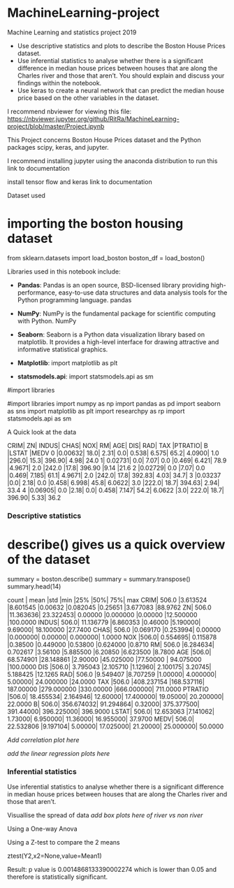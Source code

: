 # MachineLearning-project
Machine Learning and statistics project 2019


- Use descriptive statistics and plots to describe the Boston House Prices dataset.
- Use inferential statistics to analyse whether there is a significant difference in median house prices between houses that are along the Charles river and those that aren’t. You should explain and discuss your findings within the notebook.
- Use keras to create a neural network that can predict the median house price based on the other variables in the dataset.

I recommend nbviewer for viewing this file:
https://nbviewer.jupyter.org/github/RitRa/MachineLearning-project/blob/master/Project.ipynb


This Project concerns Boston House Prices dataset and the Python packages scipy, keras, and jupyter.

I recommend installing jupyter using the anaconda distribution to run this
link to documentation

install tensor flow and keras
link to documentation


Dataset used

# importing the boston housing dataset
from sklearn.datasets import load_boston
boston_df = load_boston()



Libraries used in this notebook include:

- **Pandas**: Pandas is an open source, BSD-licensed library providing high-performance, easy-to-use data structures and data analysis tools for the Python programming language. pandas

- **NumPy**: NumPy is the fundamental package for scientific computing with Python. NumPy

- **Seaborn**: Seaborn is a Python data visualization library based on matplotlib. It provides a high-level interface for drawing attractive and informative statistical graphics.

- **Matplotlib**: import matplotlib as plt

- **statsmodels.api**: import statsmodels.api as sm

#import libraries


#import libraries
import numpy as np
import pandas as pd
import seaborn as sns
import matplotlib as plt
import researchpy as rp
import statsmodels.api as sm

A Quick look at the data

CRIM|	ZN|	INDUS|	CHAS|	NOX|	RM|	AGE|	DIS|	RAD|	TAX	|PTRATIO|	B	|LSTAT	|MEDV
0	|0.00632|	18.0|	2.31|	0.0|	0.538|	6.575|	65.2|	4.0900|	1.0	|296.0|	15.3|	396.90|	4.98|	24.0
1|	0.02731|	0.0|	7.07|	0.0	|0.469|	6.421|	78.9	|4.9671|	2.0	|242.0	|17.8|	396.90	|9.14	|21.6
2	|0.02729|	0.0	|7.07|	0.0	|0.469|	7.185|	61.1|	4.9671|	2.0	|242.0|	17.8|	392.83|	4.03|	34.7|
3	|0.03237	|0.0|	2.18|	0.0	|0.458|	6.998|	45.8|	6.0622|	3.0	|222.0|	18.7|	394.63|	2.94|	33.4
4	|0.06905|	0.0	|2.18|	0.0|	0.458|	7.147|	54.2|	6.0622	|3.0|	222.0|	18.7|	396.90|	5.33|	36.2


### Descriptive statistics
# describe() gives us a quick overview of the dataset
summary = boston.describe()
summary = summary.transpose()
summary.head(14)

count |	mean	|std	|min	|25%	|50%|	75%|	max
CRIM|	506.0	|3.613524	|8.601545	|0.00632	|0.082045	|0.25651	|3.677083	|88.9762
ZN|	506.0	|11.363636|	23.322453|	0.00000	|0.000000	|0.00000	|12.500000	|100.0000
INDUS|	506.0|	11.136779	|6.860353	|0.46000	|5.190000|	9.69000|	18.100000	|27.7400
CHAS|	506.0	|0.069170	|0.253994|	0.00000	|0.000000|	0.00000|	0.000000|	1.0000
NOX	|506.0|	0.554695|	0.115878	|0.38500	|0.449000	|0.53800	|0.624000	|0.8710
RM|	506.0	|6.284634|	0.702617	|3.56100	|5.885500	|6.20850	|6.623500	|8.7800
AGE	|506.0|	68.574901	|28.148861	|2.90000	|45.025000	|77.50000	| 94.075000	|100.0000
DIS	|506.0|	3.795043	|2.105710	|1.12960|	2.100175|	3.20745|	5.188425	|12.1265
RAD|	506.0	|9.549407	|8.707259	|1.00000|	4.000000|	5.00000|	24.000000	|24.0000
TAX	|506.0	|408.237154	|168.537116|	187.00000	|279.000000	|330.00000	|666.000000|	711.0000
PTRATIO	|506.0|	18.455534|	2.164946|	12.60000|	17.400000|	19.05000|	20.200000|	22.0000
B|	506.0|	356.674032|	91.294864|	0.32000|	375.377500|	391.44000|	396.225000|	396.9000
LSTAT|	506.0|	12.653063	|7.141062|	1.73000|	6.950000|	11.36000|	16.955000|	37.9700
MEDV|	506.0|	22.532806	|9.197104|	5.00000|	17.025000|	21.20000|	25.000000|	50.0000


*Add correlation plot here*

*add the linear regression plots here*



### Inferential statistics
Use inferential statistics to analyse whether there is a significant difference in median house prices between houses that are along the Charles river and those that aren’t. 

Visuallise the spread of data 
*add box plots here of river vs non river*

Using a One-way Anova 

Using a Z-test to compare the 2 means

ztest(Y2,x2=None,value=Mean1)

Result: 
p value is 0.0014868133390002274 which is lower than 0.05 and therefore is statistically significant.
